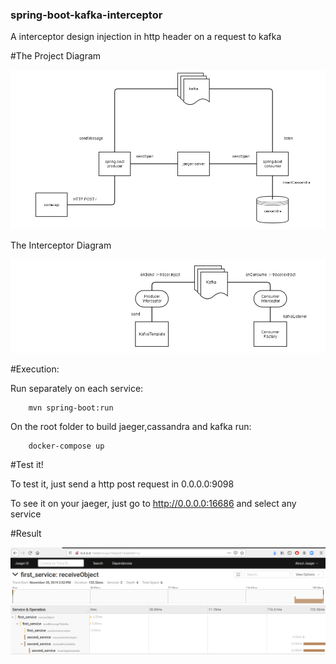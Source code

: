 ### spring-boot-kafka-interceptor

A interceptor design injection in http header on a request to kafka


#The Project Diagram

![project-diagram](/images/project.png)

The Interceptor Diagram

![interpector-diagram](/images/interceptor.png)


#Execution:

Run separately on each service:

```
    mvn spring-boot:run
```

On the root folder to build jaeger,cassandra and kafka run:

```
    docker-compose up
```

#Test it!

To test it, just send a http post request in 0.0.0.0:9098

To see it on your jaeger, just go to http://0.0.0.0:16686 and select any service

#Result

![jaeger-result](/images/result.png)


